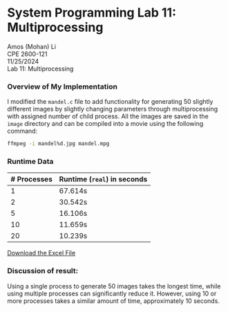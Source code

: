 # System Programming Lab 11: Multiprocessing
Amos (Mohan) Li  
CPE 2600-121  
11/25/2024  
Lab 11: Multiprocessing  

### Overview of My Implementation
I modified the `mandel.c` file to add functionality for generating 50 slightly different images by slightly changing parameters through multiprocessing with assigned number of child process.
All the images are saved in the `image` directory and can be compiled into a movie using the following command:  
```bash
ffmpeg -i mandel%d.jpg mandel.mpg
```

### Runtime Data

| # Processes | Runtime (`real`) in seconds |
|-------------|-----------------------------|
| 1           | 67.614s                     |
| 2           | 30.542s                     |
| 5           | 16.106s                     |
| 10          | 11.659s                     |
| 20          | 10.239s                     |

[Download the Excel File](./Runtime_Data.xlsx)

### Discussion of result:
Using a single process to generate 50 images takes the longest time, while using multiple processes can significantly reduce it. However, using 10 or more processes takes a similar amount of time, approximately 10 seconds.
